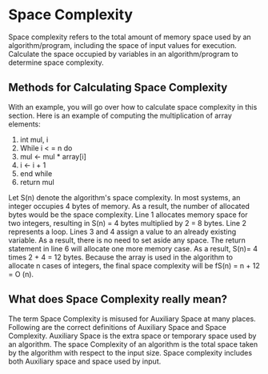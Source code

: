 # Space Complexity

Space complexity refers to the total amount of memory space used by an algorithm/program, including the space of input values for execution. Calculate the space occupied by variables in an algorithm/program to determine space complexity.

## Methods for Calculating Space Complexity

With an example, you will go over how to calculate space complexity in this section. Here is an example of computing the multiplication of array elements:
1. int mul, i
2. While i < = n do
3.    mul <- mul * array[i]
4.    i <- i + 1
5. end while
6. return mul

Let S(n) denote the algorithm's space complexity. In most systems, an integer occupies 4 bytes of memory. As a result, the number of allocated bytes would be the space complexity.
Line 1 allocates memory space for two integers, resulting in S(n) = 4 bytes multiplied by 2 = 8 bytes. Line 2 represents a loop. Lines 3 and 4 assign a value to an already existing variable. As a result, there is no need to set aside any space. The return statement in line 6 will allocate one more memory case. As a result, S(n)= 4 times 2 + 4 = 12 bytes.
Because the array is used in the algorithm to allocate n cases of integers, the final space complexity will be fS(n) = n + 12 = O (n).

## What does Space Complexity really mean?

The term Space Complexity is misused for Auxiliary Space at many places. Following are the correct definitions of Auxiliary Space and Space Complexity. 
Auxiliary Space is the extra space or temporary space used by an algorithm.
The space Complexity of an algorithm is the total space taken by the algorithm with respect to the input size. Space complexity includes both Auxiliary space and space used by input. 
